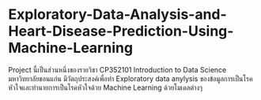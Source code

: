 # Exploratory-Data-Analysis-and-Heart-Disease-Prediction-Using-Machine-Learning
Project นี้เป็นส่วนหนึ่งของรายวิชา CP352101 Introduction to Data Science มหาวิทยาลัยขอนแก่น มีวัตถุประสงค์เพื่อทำ Exploratory data anylysis ของข้อมูลการเป็นโรคหัวใจและทำนายการเป็นโรคหัวใจด้วย Machine Learning ด้วยโมเดลต่างๆ
